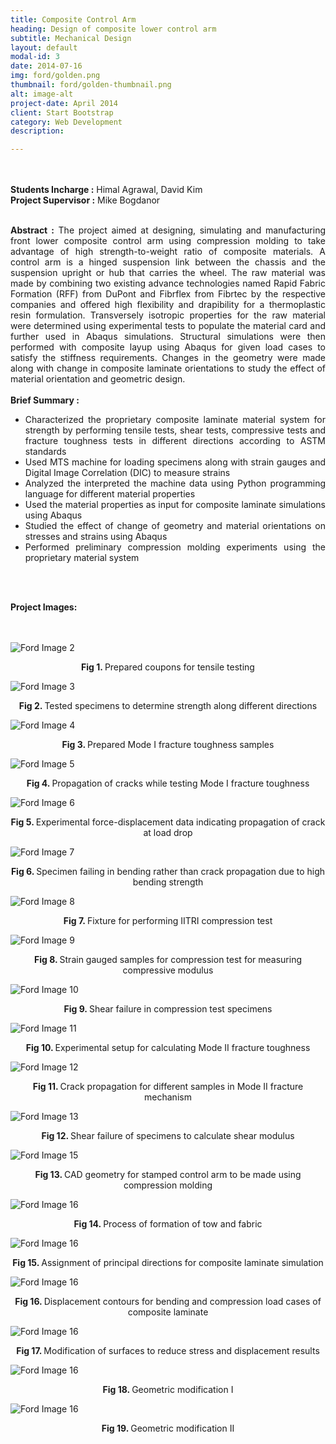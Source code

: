 ```yaml
---
title: Composite Control Arm
heading: Design of composite lower control arm
subtitle: Mechanical Design
layout: default
modal-id: 3
date: 2014-07-16
img: ford/golden.png
thumbnail: ford/golden-thumbnail.png
alt: image-alt
project-date: April 2014
client: Start Bootstrap
category: Web Development
description:

---
```

<br>
<br>
<div style="text-align: justify">
<b>Students Incharge :</b> Himal Agrawal, David Kim
<br>
<b>Project Supervisor :</b> Mike Bogdanor
<br>
<br>


<b>Abstract :</b> The project aimed at designing, simulating and manufacturing front lower composite control arm using compression molding to take advantage of high strength-to-weight ratio of composite materials. A control arm is a hinged suspension link between the chassis and the suspension upright or hub that carries the wheel. The raw material was made by combining two existing advance technologies named Rapid Fabric Formation (RFF) from DuPont and Fibrflex from Fibrtec by the respective companies and offered high flexibility and drapibility for a thermoplastic resin formulation. Transversely isotropic properties for the raw material were determined using experimental tests to populate the material card and further used in Abaqus simulations. Structural simulations were then performed with composite layup using Abaqus for given load cases to satisfy the stiffness requirements. Changes in the geometry were made along with change in composite laminate orientations to study the effect of material orientation and geometric design.
<br>
<br>
<b> Brief Summary :</b>
<ul>
  <li>Characterized the proprietary composite laminate material system for strength by performing tensile tests, shear tests, compressive tests and fracture toughness tests in different directions according to ASTM standards</li>
  <li>Used MTS machine for loading specimens along with strain gauges and Digital Image Correlation (DIC) to measure strains</li>
  <li>Analyzed the interpreted the machine data using Python programming language for different material properties</li>
  <li>Used the material properties as input for composite laminate simulations using Abaqus</li>
  <li>Studied the effect of change of geometry and material orientations on stresses and strains using Abaqus</li>
  <li>Performed preliminary compression molding experiments using the proprietary material system</li>

</ul>

<br>
<br>

<b>Project Images:</b>
<br>
<br>
<br>
<div class="row">
<div class="col-md-6 col-md-offset-3">


<img src="img/portfolio/ford/testing/2.jpg" class="img-responsive img-centered" alt="Ford Image 2">
<p class="text-muted" align = "center"> <b> Fig 1. </b>Prepared coupons for tensile testing</p>

<img src="img/portfolio/ford/testing/3.jpg" class="img-responsive img-centered" alt="Ford Image 3">
<p class="text-muted" align = "center"> <b> Fig 2. </b>Tested specimens to determine strength along different directions</p>

<img src="img/portfolio/ford/testing/4.jpg" class="img-responsive img-centered" alt="Ford Image 4">
<p class="text-muted" align = "center"> <b> Fig 3. </b>Prepared Mode I fracture toughness samples</p>

<img src="img/portfolio/ford/testing/5.jpg" class="img-responsive img-centered" alt="Ford Image 5">
<p class="text-muted" align = "center"> <b> Fig 4. </b>Propagation of cracks while testing Mode I fracture toughness</p>

<img src="img/portfolio/ford/testing/6.jpg" class="img-responsive img-centered" alt="Ford Image 6">
<p class="text-muted" align = "center"> <b> Fig 5. </b>Experimental force-displacement data indicating propagation of crack at load drop </p>

<img src="img/portfolio/ford/testing/7.jpg" class="img-responsive img-centered" alt="Ford Image 7">
<p class="text-muted" align = "center"> <b> Fig 6. </b>Specimen failing in bending rather than crack propagation due to high bending strength </p>

<img src="img/portfolio/ford/testing/8.jpg" class="img-responsive img-centered" alt="Ford Image 8">
<p class="text-muted" align = "center"> <b> Fig 7. </b>Fixture for performing IITRI compression test </p>

<img src="img/portfolio/ford/testing/9.jpg" class="img-responsive img-centered" alt="Ford Image 9">
<p class="text-muted" align = "center"> <b> Fig 8. </b>Strain gauged samples for compression test for measuring compressive modulus </p>

<img src="img/portfolio/ford/testing/10.jpg" class="img-responsive img-centered" alt="Ford Image 10">
<p class="text-muted" align = "center"> <b> Fig 9. </b>Shear failure in compression test specimens</p>

<img src="img/portfolio/ford/testing/11.jpg" class="img-responsive img-centered" alt="Ford Image 11">
<p class="text-muted" align = "center"> <b> Fig 10. </b>Experimental setup for calculating Mode II fracture toughness</p>

<img src="img/portfolio/ford/testing/12.jpg" class="img-responsive img-centered" alt="Ford Image 12">
<p class="text-muted" align = "center"> <b> Fig 11. </b>Crack propagation for different samples in Mode II fracture mechanism </p>

<img src="img/portfolio/ford/testing/13.jpg" class="img-responsive img-centered" alt="Ford Image 13">
<p class="text-muted" align = "center"> <b> Fig 12. </b>Shear failure of specimens to calculate shear modulus</p>

<img src="img/portfolio/ford/2.png" class="img-responsive img-centered" alt="Ford Image 15">
<p class="text-muted" align = "center"> <b> Fig 13. </b>CAD geometry for stamped control arm to be made using compression molding</p>

<img src="img/portfolio/ford/3.png" class="img-responsive img-centered" alt="Ford Image 16">
<p class="text-muted" align = "center"> <b> Fig 14. </b>Process of formation of tow and fabric</p>

<img src="img/portfolio/ford/4.png" class="img-responsive img-centered" alt="Ford Image 16">
<p class="text-muted" align = "center"> <b> Fig 15. </b>Assignment of principal directions for composite laminate simulation</p>

<img src="img/portfolio/ford/5.png" class="img-responsive img-centered" alt="Ford Image 16">
<p class="text-muted" align = "center"> <b> Fig 16. </b> Displacement contours for bending and compression load cases of composite laminate</p>

<img src="img/portfolio/ford/6.png" class="img-responsive img-centered" alt="Ford Image 16">
<p class="text-muted" align = "center"> <b> Fig 17. </b>Modification of surfaces to reduce stress and displacement results</p>

<img src="img/portfolio/ford/7.png" class="img-responsive img-centered" alt="Ford Image 16">
<p class="text-muted" align = "center"> <b> Fig 18. </b>Geometric modification I </p>

<img src="img/portfolio/ford/8.png" class="img-responsive img-centered" alt="Ford Image 16">
<p class="text-muted" align = "center"> <b> Fig 19. </b>Geometric modification II</p>
</div>

</div>
</div>
